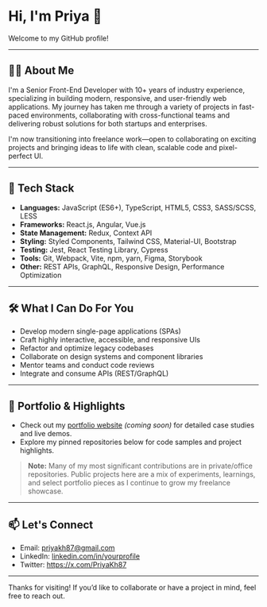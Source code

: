 # Hi, I'm Priya 👋

Welcome to my GitHub profile!

---

## 👩‍💻 About Me

I'm a Senior Front-End Developer with 10+ years of industry experience, specializing in building modern, responsive, and user-friendly web applications. My journey has taken me through a variety of projects in fast-paced environments, collaborating with cross-functional teams and delivering robust solutions for both startups and enterprises.

I'm now transitioning into freelance work—open to collaborating on exciting projects and bringing ideas to life with clean, scalable code and pixel-perfect UI.

---

## 🚀 Tech Stack

- **Languages:** JavaScript (ES6+), TypeScript, HTML5, CSS3, SASS/SCSS, LESS
- **Frameworks:** React.js, Angular, Vue.js
- **State Management:** Redux, Context API
- **Styling:** Styled Components, Tailwind CSS, Material-UI, Bootstrap
- **Testing:** Jest, React Testing Library, Cypress
- **Tools:** Git, Webpack, Vite, npm, yarn, Figma, Storybook
- **Other:** REST APIs, GraphQL, Responsive Design, Performance Optimization

---

## 🛠️ What I Can Do For You

- Develop modern single-page applications (SPAs)
- Craft highly interactive, accessible, and responsive UIs
- Refactor and optimize legacy codebases
- Collaborate on design systems and component libraries
- Mentor teams and conduct code reviews
- Integrate and consume APIs (REST/GraphQL)

---

## 🌱 Portfolio & Highlights

- Check out my [portfolio website](#) _(coming soon)_ for detailed case studies and live demos.
- Explore my pinned repositories below for code samples and project highlights.

> **Note:** Many of my most significant contributions are in private/office repositories. Public projects here are a mix of experiments, learnings, and select portfolio pieces as I continue to grow my freelance showcase.

---

## 📫 Let's Connect

- Email: priyakh87@gmail.com
- LinkedIn: [linkedin.com/in/yourprofile](#)
- Twitter: https://x.com/PriyaKh87

---

Thanks for visiting! If you’d like to collaborate or have a project in mind, feel free to reach out.

